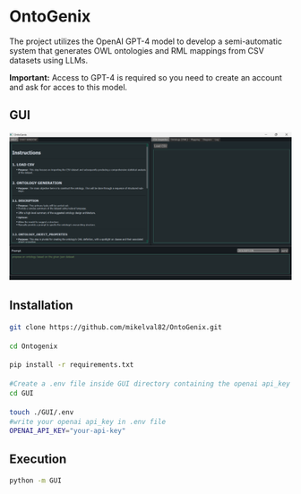 # OntoGenix

The project utilizes the OpenAI GPT-4 model to develop a semi-automatic system that generates OWL ontologies and RML mappings from CSV datasets using LLMs. 

**Important:**
Access to GPT-4 is required so you need to create an account and ask for acces to this model.

## GUI

![GitHub Logo](/images/OntoGenix_GUI.png)

## Installation

```bash
git clone https://github.com/mikelval82/OntoGenix.git

cd Ontogenix

pip install -r requirements.txt

#Create a .env file inside GUI directory containing the openai api_key
cd GUI

touch ./GUI/.env
#write your openai api_key in .env file
OPENAI_API_KEY="your-api-key"
```

## Execution

```bash
python -m GUI
```

